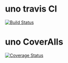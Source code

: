 # uno travis CI
[![Build Status](https://app.travis-ci.com/Bxnce/uno.svg?branch=main)](https://app.travis-ci.com/Bxnce/uno)

# uno CoverAlls
[![Coverage Status](https://coveralls.io/repos/github/Bxnce/uno/badge.svg)](https://coveralls.io/github/Bxnce/uno)